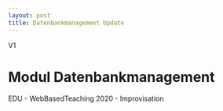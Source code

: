 ```yaml
---
layout: post
title: Datenbankmanagement Update 
---
```


V1 

# Modul Datenbankmanagement 

EDU - WebBasedTeaching 2020 - Improvisation 

